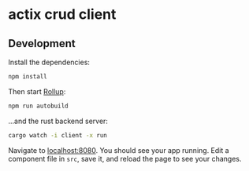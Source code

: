 # actix crud client

## Development

Install the dependencies:

```sh
npm install
```

Then start [Rollup](https://rollupjs.org):

```sh
npm run autobuild
```

...and the rust backend server:

```sh
cargo watch -i client -x run
```

Navigate to [localhost:8080](http://localhost:8080). You should see your app running. Edit a component file in `src`, save it, and reload the page to see your changes.
